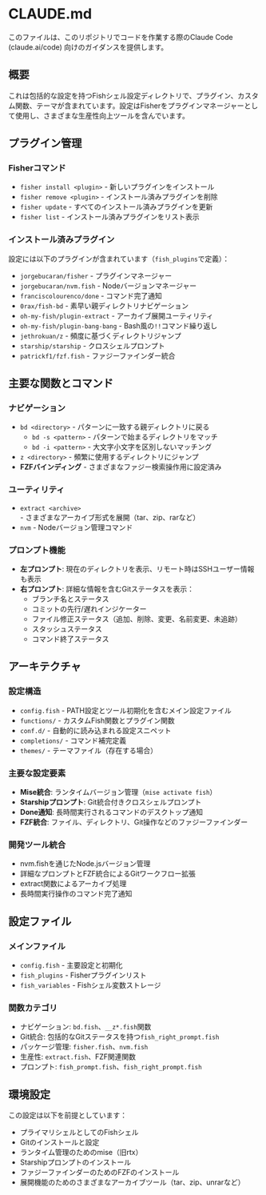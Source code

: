 # CLAUDE.md

このファイルは、このリポジトリでコードを作業する際のClaude Code (claude.ai/code) 向けのガイダンスを提供します。

## 概要

これは包括的な設定を持つFishシェル設定ディレクトリで、プラグイン、カスタム関数、テーマが含まれています。設定はFisherをプラグインマネージャーとして使用し、さまざまな生産性向上ツールを含んでいます。

## プラグイン管理

### Fisherコマンド
- `fisher install <plugin>` - 新しいプラグインをインストール
- `fisher remove <plugin>` - インストール済みプラグインを削除
- `fisher update` - すべてのインストール済みプラグインを更新
- `fisher list` - インストール済みプラグインをリスト表示

### インストール済みプラグイン
設定には以下のプラグインが含まれています（`fish_plugins`で定義）：
- `jorgebucaran/fisher` - プラグインマネージャー
- `jorgebucaran/nvm.fish` - Nodeバージョンマネージャー
- `franciscolourenco/done` - コマンド完了通知
- `0rax/fish-bd` - 素早い親ディレクトリナビゲーション
- `oh-my-fish/plugin-extract` - アーカイブ展開ユーティリティ
- `oh-my-fish/plugin-bang-bang` - Bash風の`!!`コマンド繰り返し
- `jethrokuan/z` - 頻度に基づくディレクトリジャンプ
- `starship/starship` - クロスシェルプロンプト
- `patrickf1/fzf.fish` - ファジーファインダー統合

## 主要な関数とコマンド

### ナビゲーション
- `bd <directory>` - パターンに一致する親ディレクトリに戻る
  - `bd -s <pattern>` - パターンで始まるディレクトリをマッチ
  - `bd -i <pattern>` - 大文字小文字を区別しないマッチング
- `z <directory>` - 頻繁に使用するディレクトリにジャンプ
- **FZFバインディング** - さまざまなファジー検索操作用に設定済み

### ユーティリティ
- `extract <archive>` - さまざまなアーカイブ形式を展開（tar、zip、rarなど）
- `nvm` - Nodeバージョン管理コマンド

### プロンプト機能
- **左プロンプト**: 現在のディレクトリを表示、リモート時はSSHユーザー情報も表示
- **右プロンプト**: 詳細な情報を含むGitステータスを表示：
  - ブランチ名とステータス
  - コミットの先行/遅れインジケーター
  - ファイル修正ステータス（追加、削除、変更、名前変更、未追跡）
  - スタッシュステータス
  - コマンド終了ステータス

## アーキテクチャ

### 設定構造
- `config.fish` - PATH設定とツール初期化を含むメイン設定ファイル
- `functions/` - カスタムFish関数とプラグイン関数
- `conf.d/` - 自動的に読み込まれる設定スニペット
- `completions/` - コマンド補完定義
- `themes/` - テーマファイル（存在する場合）

### 主要な設定要素
- **Mise統合**: ランタイムバージョン管理（`mise activate fish`）
- **Starshipプロンプト**: Git統合付きクロスシェルプロンプト
- **Done通知**: 長時間実行されるコマンドのデスクトップ通知
- **FZF統合**: ファイル、ディレクトリ、Git操作などのファジーファインダー

### 開発ツール統合
- nvm.fishを通じたNode.jsバージョン管理
- 詳細なプロンプトとFZF統合によるGitワークフロー拡張
- extract関数によるアーカイブ処理
- 長時間実行操作のコマンド完了通知

## 設定ファイル

### メインファイル
- `config.fish` - 主要設定と初期化
- `fish_plugins` - Fisherプラグインリスト
- `fish_variables` - Fishシェル変数ストレージ

### 関数カテゴリ
- ナビゲーション: `bd.fish`、`__z*.fish`関数
- Git統合: 包括的なGitステータスを持つ`fish_right_prompt.fish`
- パッケージ管理: `fisher.fish`、`nvm.fish`
- 生産性: `extract.fish`、FZF関連関数
- プロンプト: `fish_prompt.fish`、`fish_right_prompt.fish`

## 環境設定

この設定は以下を前提としています：
- プライマリシェルとしてのFishシェル
- Gitのインストールと設定
- ランタイム管理のためのmise（旧rtx）
- Starshipプロンプトのインストール
- ファジーファインダーのためのFZFのインストール
- 展開機能のためのさまざまなアーカイブツール（tar、zip、unrarなど）
